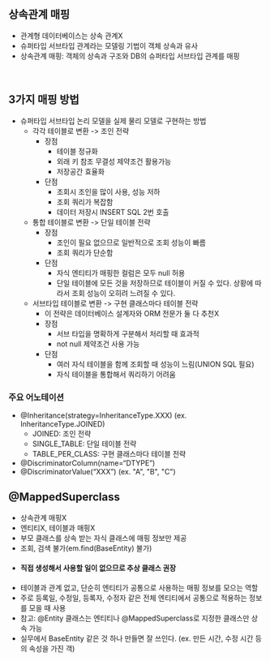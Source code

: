 ## 상속관계 매핑
- 관계형 데이터베이스는 상속 관계X 
- 슈퍼타입 서브타입 관계라는 모델링 기법이 객체 상속과 유사 
- 상속관계 매핑: 객체의 상속과 구조와 DB의 슈퍼타입 서브타입 관계를 매핑
<br>

## 3가지 매핑 방법
- 슈퍼타입 서브타입 논리 모델을 실제 물리 모델로 구현하는 방법
  - 각각 테이블로 변환 -> 조인 전략
    - 장점
      - 테이블 정규화
      - 외래 키 참조 무결성 제약조건 활용가능
      - 저장공간 효율화
    - 단점
      - 조회시 조인을 많이 사용, 성능 저하
      - 조회 쿼리가 복잡함
      - 데이터 저장시 INSERT SQL 2번 호출
  - 통합 테이블로 변환 -> 단일 테이블 전략
    - 장점
      - 조인이 필요 없으므로 일반적으로 조회 성능이 빠름
      - 조회 쿼리가 단순함
    - 단점
      - 자식 엔티티가 매핑한 컬럼은 모두 null 허용
      - 단일 테이블에 모든 것을 저장하므로 테이블이 커질 수 있다. 상황에 따라서 조회 성능이 오히려 느려질 수 있다.
  - 서브타입 테이블로 변환 -> 구현 클래스마다 테이블 전략
    - 이 전략은 데이터베이스 설계자와 ORM 전문가 둘 다 추천X
    - 장점
      - 서브 타입을 명확하게 구분해서 처리할 때 효과적
      - not null 제약조건 사용 가능
    - 단점
      - 여러 자식 테이블을 함께 조회할 때 성능이 느림(UNION SQL 필요)
      - 자식 테이블을 통합해서 쿼리하기 어려움

### 주요 어노테이션
- @Inheritance(strategy=InheritanceType.XXX) (ex. InheritanceType.JOINED)
  - JOINED: 조인 전략 
  - SINGLE_TABLE: 단일 테이블 전략 
  - TABLE_PER_CLASS: 구현 클래스마다 테이블 전략 
- @DiscriminatorColumn(name=“DTYPE”) 
- @DiscriminatorValue(“XXX”) (ex. "A", "B", "C")


## @MappedSuperclass
- 상속관계 매핑X 
- 엔티티X, 테이블과 매핑X
- 부모 클래스를 상속 받는 자식 클래스에 매핑 정보만 제공
- 조회, 검색 불가(em.find(BaseEntity) 불가)
- #### 직접 생성해서 사용할 일이 없으므로 추상 클래스 권장
- 테이블과 관계 없고, 단순히 엔티티가 공통으로 사용하는 매핑 정보를 모으는 역할
- 주로 등록일, 수정일, 등록자, 수정자 같은 전체 엔티티에서 공통으로 적용하는 정보를 모을 때 사용
- 참고: @Entity 클래스는 엔티티나 @MappedSuperclass로 지정한 클래스만 상속 가능
- 실무에서 BaseEntity 같은 것 하나 만들면 잘 쓰인다. (ex. 만든 시간, 수정 시간 등의 속성을 가진 객)

